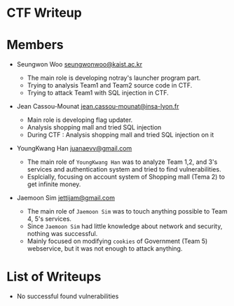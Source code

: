 CTF Writeup
===========

# Members
- Seungwon Woo <seungwonwoo@kaist.ac.kr>
    * The main role is developing notray's launcher program part.
    * Trying to analysis Team1 and Team2 source code in CTF.
    * Trying to attack Team1 with SQL injection in CTF.

- Jean Cassou-Mounat <jean.cassou-mounat@insa-lyon.fr>
    * Main role is developing flag updater.
	* Analysis shopping mall and tried SQL injection
	* During CTF  : Analysis shopping mall and tried SQL injection on it

- YoungKwang Han <juanaevv@gmail.com>
    * The main role of ``YoungKwang Han`` was to analyze Team 1,2, and 3's services and authentication system and tried to find vulnerabilities.
    * Esplcially, focusing on account system of Shopping mall (Tema 2) to get infinite money.

- Jaemoon Sim <jettijam@gmail.com>
    * The main role of ``Jaemoon Sim`` was to touch anything possible to Team 4, 5's services.
    * Since ``Jaemoon Sim`` had little knowledge about network and security, nothing was successful.
    * Mainly focused on modifying ``cookies`` of Government (Team 5) webservice, but it was not enough to attack anything.


# List of Writeups

- No successful found vulnerabilities

